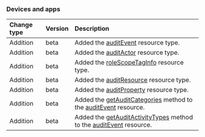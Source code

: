 ### Devices and apps

| **Change type** | **Version** | **Description** |
|:---|:---|:---|
|Addition|beta|Added the [auditEvent](https://docs.microsoft.com/en-us/graph/api/resources/intune-auditEvent?view=graph-rest-beta) resource type.|
|Addition|beta|Added the [auditActor](https://docs.microsoft.com/en-us/graph/api/resources/intune-auditActor?view=graph-rest-beta) resource type.|
|Addition|beta|Added the [roleScopeTagInfo](https://docs.microsoft.com/en-us/graph/api/resources/intune-roleScopeTagInfo?view=graph-rest-beta) resource type.|
|Addition|beta|Added the [auditResource](https://docs.microsoft.com/en-us/graph/api/resources/intune-auditResource?view=graph-rest-beta) resource type.|
|Addition|beta|Added the [auditProperty](https://docs.microsoft.com/en-us/graph/api/resources/intune-auditProperty?view=graph-rest-beta) resource type.|
|Addition|beta|Added the [getAuditCategories](https://docs.microsoft.com/en-us/graph/api/intune-auditEvent-getAuditCategories?view=graph-rest-beta) method to the [auditEvent](https://docs.microsoft.com/en-us/graph/api/resources/intune-auditEvent?view=graph-rest-beta) resource.|
|Addition|beta|Added the [getAuditActivityTypes](https://docs.microsoft.com/en-us/graph/api/intune-auditEvent-getAuditActivityTypes?view=graph-rest-beta) method to the [auditEvent](https://docs.microsoft.com/en-us/graph/api/resources/intune-auditEvent?view=graph-rest-beta) resource.|
